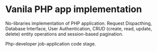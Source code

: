 # Vanila PHP app implementation

No-libraries implementation of PHP application. Request Dispacthing, Database Interface, User Authentication, CRUD (create, read, update, delete) entity operations and session-based pagination.

Php-developer job-application code stage.
